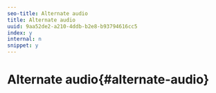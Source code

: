 ```yaml
---
seo-title: Alternate audio
title: Alternate audio
uuid: 9aa52de2-a210-4ddb-b2e8-b93794616cc5
index: y
internal: n
snippet: y
---
```


# Alternate audio{#alternate-audio}

